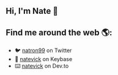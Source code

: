 ## Hi, I'm Nate 👋

## Find me around the web 🌎:

- :bird: [natron99](https://twitter.com/natron99 "@natron99 on Twitter") on Twitter
- :key: [natevick](https://keybase.io/natevick "natevick on Keybase") on Keybase
- :keyboard: [natevick](https://dev.to/natevick "natevick on Dev.to") on Dev.to

<!--
**nvick/nvick** is a ✨ _special_ ✨ repository because its `README.md` (this file) appears on your GitHub profile.

Here are some ideas to get you started:

- 🔭 I’m currently working on ...
- 🌱 I’m currently learning ...
- 👯 I’m looking to collaborate on ...
- 🤔 I’m looking for help with ...
- 💬 Ask me about ...
- 📫 How to reach me: ...
- 😄 Pronouns: ...
- ⚡ Fun fact: ...
-->
